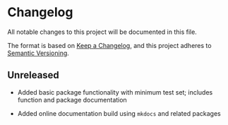 <!-- Copied from https://www.pyopensci.org/python-package-guide/documentation/repository-files/changelog-file.html#introduction -->

# Changelog
All notable changes to this project will be documented in this file.

The format is based on [Keep a Changelog](https://keepachangelog.com/en/1.0.0/), and this project adheres to [Semantic Versioning](https://semver.org/spec/v2.0.0.html).

## Unreleased

- Added basic package functionality with minimum test set; includes function and package documentation

- Added online documentation build using `mkdocs` and related packages
